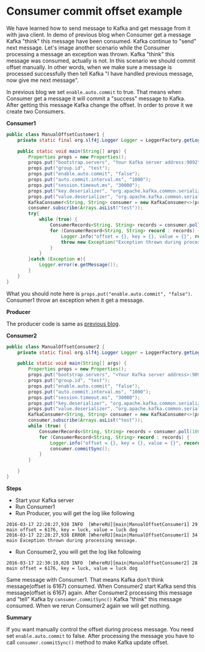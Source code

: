 # Consumer commit offset example
We have learned how to send message to Kafka and get message from it with 
java client. In demo of previous blog when Consumer get a message Kafka 
"think" this message have been consumed. Kafka continue to "send" next message.
Let's image another scenario while the Consumer processing a message an exception was thrown. Kafka "think" 
this message was consumed, actually is not. In this scenario we should commit offset manually. In other
words, when we make sure a message is processed successfully then tell Kafka "I have handled previous message,
now give me next message".

In previous blog we set ``enable.auto.commit`` to true. That means when Consumer get a message
it will commit a "success" message to Kafka. After getting this message Kafka change the offset.
In order to prove it we create two Consumers.

**Consumer1**
```java
public class ManualOffsetCustomer1 {
    private static final org.slf4j.Logger Logger = LoggerFactory.getLogger(ManualOffsetCustomer1.class);

    public static void main(String[] args) {
        Properties props = new Properties();
        props.put("bootstrap.servers", "Your Kafka server address:9092");
        props.put("group.id", "test");
        props.put("enable.auto.commit", "false");
        props.put("auto.commit.interval.ms", "1000");
        props.put("session.timeout.ms", "30000");
        props.put("key.deserializer", "org.apache.kafka.common.serialization.StringDeserializer");
        props.put("value.deserializer", "org.apache.kafka.common.serialization.StringDeserializer");
        KafkaConsumer<String, String> consumer = new KafkaConsumer<>(props);
        consumer.subscribe(Arrays.asList("test"));
        try{
            while (true) {
                ConsumerRecords<String, String> records = consumer.poll(100);
                for (ConsumerRecord<String, String> record : records) {
                    Logger.info("offset = {}, key = {}, value = {}", record.offset(), record.key(), record.value());
                    throw new Exception("Exception thrown during processing message.");
                }
            }
        }catch (Exception e){
            Logger.error(e.getMessage());
        }
    }
}
```
What you should note here is ``props.put("enable.auto.commit", "false")``. Consumer1 throw an exception 
when it get a message.

**Producer**

The producer code is same as [previous blog](http://www.henryxi.com/kafka-java-example).

**Consumer2**
```java
public class ManualOffsetConsumer2 {
    private static final org.slf4j.Logger Logger = LoggerFactory.getLogger(ManualOffsetConsumer2.class);

    public static void main(String[] args) {
        Properties props = new Properties();
        props.put("bootstrap.servers", "<Your Kafka server address>:9092");
        props.put("group.id", "test");
        props.put("enable.auto.commit", "false");
        props.put("auto.commit.interval.ms", "1000");
        props.put("session.timeout.ms", "30000");
        props.put("key.deserializer", "org.apache.kafka.common.serialization.StringDeserializer");
        props.put("value.deserializer", "org.apache.kafka.common.serialization.StringDeserializer");
        KafkaConsumer<String, String> consumer = new KafkaConsumer<>(props);
        consumer.subscribe(Arrays.asList("test"));
        while (true) {
            ConsumerRecords<String, String> records = consumer.poll(100);
            for (ConsumerRecord<String, String> record : records) {
                Logger.info("offset = {}, key = {}, value = {}", record.offset(), record.key(), record.value());
                consumer.commitSync();
            }
        }

    }
}
```

**Steps**

* Start your Kafka server 
* Run Consumer1
* Run Producer, you will get the log like following
```Access log
2016-03-17 22:28:27,938 INFO  [WhereRU][main|ManualOffsetConsumer1] 29 main offset = 6176, key = luck, value = luck dog
2016-03-17 22:28:27,938 ERROR [WhereRU][main|ManualOffsetConsumer1] 34 main Exception thrown during processing message.
```
* Run Consumer2, you will get the log like following
```Access log
2016-03-17 22:30:19,020 INFO  [WhereRU][main|ManualOffsetConsumer2] 28 main offset = 6176, key = luck, value = luck dog
```
Same message with Consumer1. That means Kafka don't think message(offset is 6167) consumed. When Consumer2 start
Kafka send this message(offset is 6167) again. After Consumer2 processing this message and "tell" Kafka by 
``consumer.commitSync()`` Kafka "think" this message consumed. When we rerun Consumer2 again we will get nothing.

**Summary**

If you want manually control the offset during process message. You need set ``enable.auto.commit`` to false.
After processing the message you have to call ``consumer.commitSync()`` method to make Kafka update offset.

